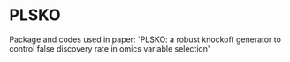# PLSKO
Package and codes used in paper: `PLSKO: a robust knockoff generator to control false discovery rate in omics variable selection'
